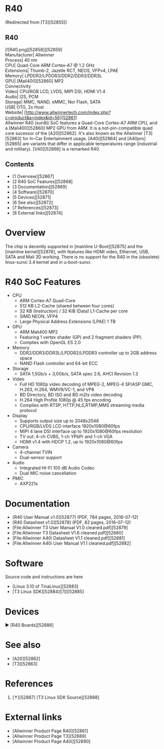 # R40
(Redirected from [T3][52855])
 
R40  
---  
[![R40.png][52858]][52859]  
Manufacturer|  Allwinner  
Process|  40 nm  
CPU|  Quad-Core ARM Cortex-A7 @ 1.2 GHz  
Extensions|  Thumb-2, Jazelle RCT, NEOS, VFPv4, LPAE  
Memory|  LPDDR2/LPDDR3/DDR2/DDR3/DDR3L  
GPU|  [Mali400][52860] MP2  
Connectivity  
Video|  CPU/RGB LCD, LVDS, MIPI DSI, HDMI V1.4  
Audio|  I2S, PCM  
Storage|  MMC, NAND, eMMC, Nor Flash, SATA  
USB|  OTG, 2x Host  
Website|  [http://www.allwinnertech.com/index.php?c=product&a=index&id=56][52861]  
Allwinner R40 (sun8i) SoC features a Quad-Core Cortex-A7 ARM CPU, and a [Mali400][52860] MP2 GPU from ARM. It is a not-pin-compatible quad core sucessor of the [A20][52862]. It's also known as the Allwinner [T3][52863] for In-Car Entertainment usage. [A40i][52864] and [A40pro][52865] are variants that differ in applicable temperatures range (industrial and military). [V40][52866] is a remarked R40. 
## Contents
  * [1 Overview][52867]
  * [2 R40 SoC Features][52868]
  * [3 Documentation][52869]
  * [4 Software][52870]
  * [5 Devices][52871]
  * [6 See also][52872]
  * [7 References][52873]
  * [8 External links][52874]

# Overview
The chip is decently supported in [mainline U-Boot][52875] and the [mainline kernel][52876], with features like HDMI video, Ethernet, USB, SATA and Mali 3D working. 
There is no support for the R40 in the (obsolete) linux-sunxi 3.4 kernel and in u-boot-sunxi. 
# R40 SoC Features
  * CPU 
    * ARM Cortex-A7 Quad-Core
    * 512 KB L2-Cache (shared between four cores)
    * 32 KB (Instruction) / 32 KiB (Data) L1-Cache per core
    * SIMD NEON, VFP4
    * Large Physical Address Extensions (LPAE) 1 TB
  * GPU 
    * ARM Mali400 MP2
    * Featuring 1 vertex shader (GP) and 2 fragment shaders (PP).
    * Complies with OpenGL ES 2.0
  * Memory 
    * DDR2/DDR3/DDR3L/LPDDR2/LPDDR3 controller up to 2GB address space
    * NAND Flash controller and 64-bit ECC
  * Storage 
    * SATA 1,5Gb/s + 3,0Gb/s, SATA spec 2.6, AHCI Revision 1.3
  * Video 
    * Full HD 1080p video decoding of MPEG-2, MPEG-4 SP/ASP GMC, H.263, H.264, WMV9/VC-1, and VP8
    * BD Directory, BD ISO and BD m2ts video decoding
    * H.264 High Profile 1080p @ 45 fps encoding
    * Complies with RTSP, HTTP,HLS,RTMP,MMS streaming media protocol
  * Display 
    * Supports output size up to 2048x2048
    * CPU/RGB/LVDS LCD interface 1920x1080@60fps
    * MIPI 4 lane DSI interface up to 1920x1080@60fps resolution
    * TV out: 4-ch CVBS, 1-ch YPbPr and 1-ch VGA
    * HDMI v1.4 with HDCP 1.2, up to 1920x1080@60fps
  * Camera 
    * 4-channel TVIN
    * Dual-sensor support
  * Audio 
    * Integrated HI-FI 100 dB Audio Codec
    * Dual MIC noise cancellation
  * PMIC 
    * AXP221s

# Documentation
  * [R40 User Manual v1.0][52877] (PDF, 784 pages, 2016-07-12)
  * [R40 Datasheet v1.0][52878] (PDF, 82 pages, 2016-07-12)
  * [File:Allwinner T3 User Manual V1.0 cleaned.pdf][52879]
  * [File:Allwinner T3 Datasheet V1.6 cleaned.pdf][52880]
  * [File:Allwinner A40i Datasheet V1.1 cleaned.pdf][52881]
  * [File:Allwinner A40i User Manual V1.1 cleaned.pdf][52882]

# Software
Source code and instructions are here 
  * [Linux 3.10 of TinaLinux][52883]
  * [T3 Linux SDK][52884][[1]][52885]

# Devices
► [R40 Boards][52886]
# See also
  * [A20][52862]
  * [T3][52863]

# References
  1. [↑][52887] [T3 Linux SDK Source][52888]

# External links
  * [Allwinner Product Page R40][52861]
  * [Allwinner Product Page T3][52889]
  * [Allwinner Product Page A40i][52890]
